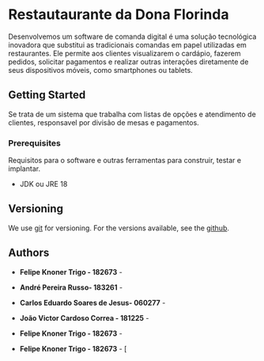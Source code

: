 # Restautaurante da Dona Florinda

Desenvolvemos um software de comanda digital é uma solução tecnológica inovadora que substitui as tradicionais comandas em papel utilizadas em restaurantes.
Ele permite aos clientes visualizarem o cardápio, fazerem pedidos, solicitar pagamentos e realizar outras interações diretamente de seus dispositivos móveis,
como smartphones ou tablets.

## Getting Started

Se trata de um sistema que trabalha com listas de opções e atendimento de clientes, responsavel por divisão de mesas e pagamentos.

### Prerequisites

Requisitos para o software e outras ferramentas para construir, testar e implantar.

 - JDK ou JRE 18


## Versioning

We use [git](https://git-scm.com/) for versioning. For the versions
available, see the [github](https://github.com/FelipeKTrigo/restaurante_da_dona_florinda).

## Authors

- **Felipe Knoner Trigo - 182673** -

- **André Pereira Russo- 183261** -

- **Carlos Eduardo Soares de Jesus- 060277** -

- **João Victor Cardoso Correa - 181225** -

- **Felipe Knoner Trigo - 182673** -
- **Felipe Knoner Trigo - 182673** -
    [

